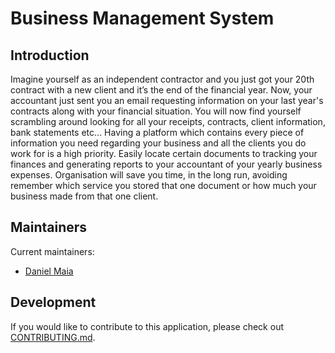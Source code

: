 # Business Management System

## Introduction

Imagine yourself as an independent contractor and you just got your 20th contract with a new client and it’s the end of the financial year. Now, your accountant just sent you an email requesting information on your last year's contracts along with your financial situation. You will now find yourself scrambling around looking for all your receipts, contracts, client information, bank statements etc… Having a platform which contains every piece of information you need regarding your business and all the clients you do work for is a high priority. Easily locate certain documents to tracking your finances and generating reports to your accountant of your yearly business expenses. Organisation will save you time, in the long run, avoiding remember which service you stored that one document or how much your business made from that one client.

## Maintainers

Current maintainers:

* [Daniel Maia](https://danielmaia.me)

## Development

If you would like to contribute to this application, please check out [CONTRIBUTING.md](CONTRIBUTING.md).